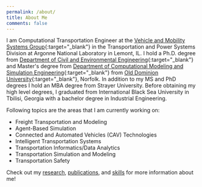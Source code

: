 ```yaml
---
permalink: /about/
title: About Me
comments: false
---
```


I am Computational Transportation Engineer at the [Vehicle and Mobility Systems Group](https://vms.es.anl.gov/){:target="_blank"} in the Transportation and Power Systems Division at Argonne National Laboratory in Lemont, IL. I hold a Ph.D. degree from [Department of Civil and Environmental Engineering](https://www.odu.edu/cee){:target="_blank"} and Master's degree from [Department of Computational Modeling and Simulation Engineering](https://www.odu.edu/cmse){:target="_blank"} from [Old Dominion University](https://www.odu.edu/){:target="_blank"}, Norfolk. In addition to my MS and PhD degrees I hold an MBA degree from Strayer University. Before obtaining my high level degrees, I graduated from International Black Sea University in Tbilisi, Georgia with a bachelor degree in Industrial Engineering.

Following topics are the areas that I am currently working on:

   * Freight Transportation and Modeling
   * Agent-Based Simulation
   * Connected and Automated Vehicles (CAV) Technologies
   * Intelligent Transportation Systems
   * Transportation Informatics/Data Analytics
   * Transportation Simulation and Modeling
   * Transportation Safety

Check out my [research](http://olcaysahin.com/research/), [publications](http://olcaysahin.com/publications/), and [skills](http://olcaysahin.com/mytoolset/) for more information about me!
